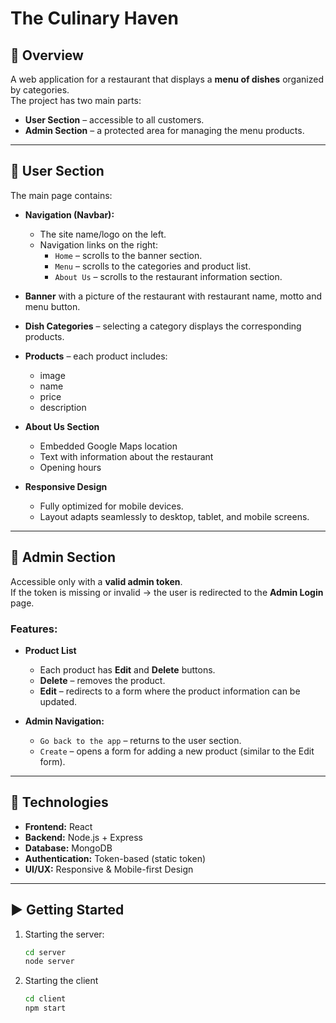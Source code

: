 # The Culinary Haven

## 📌 Overview  
A web application for a restaurant that displays a **menu of dishes** organized by categories.  
The project has two main parts:  
- **User Section** – accessible to all customers.  
- **Admin Section** – a protected area for managing the menu products.  

---

## 👤 User Section  
The main page contains:  
- **Navigation (Navbar):**  
  - The site name/logo on the left.  
  - Navigation links on the right:  
    - `Home` – scrolls to the banner section.  
    - `Menu` – scrolls to the categories and product list.  
    - `About Us` – scrolls to the restaurant information section.  

- **Banner** with a picture of the restaurant with restaurant name, motto and menu button. 

- **Dish Categories** – selecting a category displays the corresponding products.  

- **Products** – each product includes:  
  - image  
  - name  
  - price  
  - description  

- **About Us Section**  
  - Embedded Google Maps location  
  - Text with information about the restaurant  
  - Opening hours  

- **Responsive Design**  
  - Fully optimized for mobile devices.  
  - Layout adapts seamlessly to desktop, tablet, and mobile screens.  

---

## 🔐 Admin Section  
Accessible only with a **valid admin token**.  
If the token is missing or invalid → the user is redirected to the **Admin Login** page.  

### Features:  
- **Product List**  
  - Each product has **Edit** and **Delete** buttons.  
  - **Delete** – removes the product.  
  - **Edit** – redirects to a form where the product information can be updated.  

- **Admin Navigation:**  
  - `Go back to the app` – returns to the user section.  
  - `Create` – opens a form for adding a new product (similar to the Edit form).  

---

## 🚀 Technologies  
- **Frontend:** React
- **Backend:** Node.js + Express  
- **Database:** MongoDB  
- **Authentication:** Token-based (static token)  
- **UI/UX:** Responsive & Mobile-first Design  

---

## ▶️ Getting Started  

1. Starting the server:  
   ```bash
   cd server
   node server
2. Starting the client
   ```bash
   cd client
   npm start
